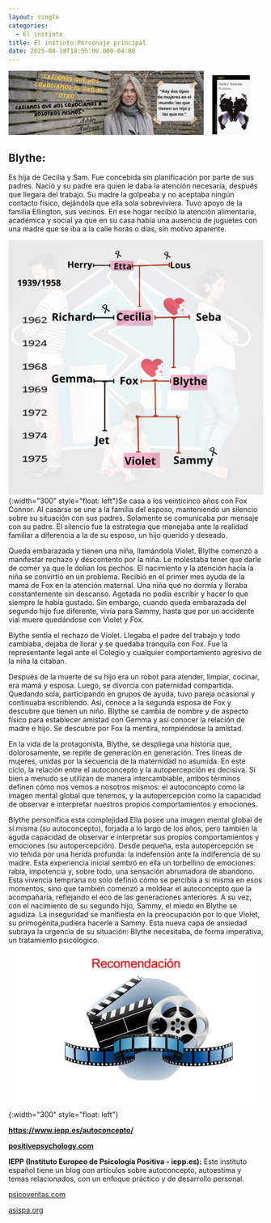 ```yaml
---
layout: single
categories:
  - El instinto
title: El instinto:Personaje principal
date: 2025-08-18T18:55:00.000-04:00
---
```

![](/assets/img/banner-el-instinto.png)

## Blythe:

Es hija de Cecilia y Sam. Fue concebida sin planificación por parte de sus padres. Nació y su padre era quien le daba la atención necesaria, después que llegara del trabajo. Su madre la golpeaba y no aceptaba ningún contacto físico, dejándola que ella sola sobreviviera. Tuvo apoyo de la familia Ellington, sus vecinos. En ese hogar recibió la atención alimentaria, académica y social ya que en su casa había una ausencia de juguetes con una madre que se iba a la calle horas o días, sin motivo aparente.

![](/assets/img/la-familia-dividida.png){:width="300" style="float: left"}Se casa a los veinticinco años con Fox Connor. Al casarse se une a la familia del esposo, manteniendo un silencio sobre su situación con sus padres. Solamente se comunicaba por mensaje con su padre. El silencio fue la estrategia que manejaba ante la realidad familiar a diferencia a la de su esposo, un hijo querido y deseado.

Queda embarazada y tienen una niña, llamándola Violet. Blythe comenzó a manifestar rechazo y descontento por la niña. Le molestaba tener que darle de comer ya que le dolían los pechos. El nacimiento y la atención hacia la niña se convirtió en un problema. Recibió en el primer mes ayuda de la mamá de Fox en la atención maternal. Una niña que no dormía y lloraba constantemente sin descanso. Agotada no podía escribir y hacer lo que siempre le había gustado. Sin embargo, cuando queda embarazada del segundo hijo fue diferente, vivía para Sammy, hasta que por un accidente vial muere quedándose con Violet y Fox.

Blythe sentía el rechazo de Violet. Llegaba el padre del trabajo y todo cambiaba, dejaba de llorar y se quedaba tranquila con Fox. Fue la  representante legal ante el Colegio y cualquier comportamiento agresivo de la niña la citaban.

Después de la muerte de su hijo era un robot para atender, limpiar, cocinar, era mamá y esposa. Luego, se divorcia con paternidad compartida. Quedando sola, participando en grupos de ayuda, tuvo
pareja ocasional y continuaba escribiendo. Así, conoce a la segunda esposa de Fox y descubre que tienen un niño. Blythe se cambia de nombre y de aspecto físico para establecer amistad con Gemma y así conocer la relación de madre e hijo. Se descubre por Fox la mentira, rompiéndose la amistad.

En la vida de la protagonista, Blythe, se despliega una historia que, dolorosamente, se repite de generación en generación. Tres líneas de mujeres, unidas por la secuencia de la maternidad no
asumida. En este ciclo, la relación entre el autoconcepto y la autopercepción es decisiva. Si bien a menudo se utilizan de manera intercambiable, ambos términos definen cómo nos vemos a nosotros mismos: el autoconcepto como la imagen mental global que tenemos, y la autopercepción como la capacidad de observar e interpretar nuestros propios comportamientos y emociones.

Blythe personifica esta complejidad.Ella posee una imagen mental global de sí misma (su autoconcepto), forjada a lo largo de los años, pero también la aguda capacidad de observar e interpretar
sus propios comportamientos y emociones (su autopercepción). Desde pequeña, esta autopercepción se vio teñida por una herida profunda: la indefensión ante la indiferencia de su madre. Esta experiencia inicial sembró en ella un torbellino de emociones: rabia, impotencia y, sobre todo, una sensación abrumadora de abandono. Esta vivencia temprana no solo definió cómo se percibía a sí misma en esos momentos, sino que también comenzó a moldear el autoconcepto que la acompañaría, reflejando el eco de las generaciones anteriores. A su vez,
con el nacimiento de su segundo hijo, Sammy, el miedo en Blythe se agudiza. La inseguridad se manifiesta en la preocupación por lo que Violet, su primogénita,pudiera hacerle a Sammy. Esta nueva capa de ansiedad subraya la urgencia de su situación: Blythe necesitaba, de forma imperativa, un tratamiento psicológico.

![](/assets/img/imagen5.png)

{:width="300" style="float: left"}

**<https://www.iepp.es/autoconcepto/>**

**[positivepsychology.com](positivepsychology.com)**

[](positivepsychology.com)

**IEPP (Instituto Europeo de Psicología Positiva - iepp.es):** Este instituto español tiene un blog con artículos sobre
autoconcepto, autoestima y temas relacionados, con un enfoque práctico y de desarrollo personal.

[psicoveritas.com](psicoveritas.com)

[](psicoveritas.com)

[asispa.org](asispa.org)[](psicoveritas.com)

[](positivepsychology.com)[](positivepsychology.com)
